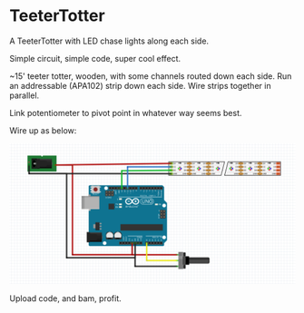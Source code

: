 # TeeterTotter
A TeeterTotter with LED chase lights along each side.

Simple circuit, simple code, super cool effect.

~15' teeter totter, wooden, with some channels routed down each side.  Run an addressable (APA102) strip down each side.  Wire strips together in parallel.

Link potentiometer to pivot point in whatever way seems best.

Wire up as below:

![Fritzing diagram](/TeeterTotter-WiringFritzing.png)

Upload code, and bam, profit.
